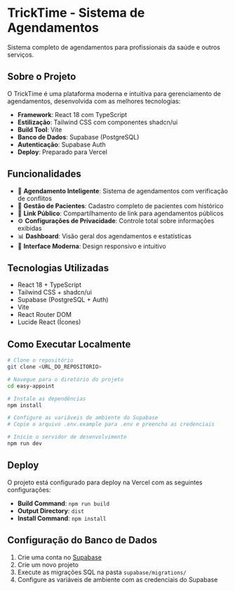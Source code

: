 # TrickTime - Sistema de Agendamentos

Sistema completo de agendamentos para profissionais da saúde e outros serviços.

## Sobre o Projeto

O TrickTime é uma plataforma moderna e intuitiva para gerenciamento de agendamentos, desenvolvida com as melhores tecnologias:

- **Framework**: React 18 com TypeScript
- **Estilização**: Tailwind CSS com componentes shadcn/ui
- **Build Tool**: Vite
- **Banco de Dados**: Supabase (PostgreSQL)
- **Autenticação**: Supabase Auth
- **Deploy**: Preparado para Vercel

## Funcionalidades

- 📅 **Agendamento Inteligente**: Sistema de agendamentos com verificação de conflitos
- 👥 **Gestão de Pacientes**: Cadastro completo de pacientes com histórico
- 🔗 **Link Público**: Compartilhamento de link para agendamentos públicos
- ⚙️ **Configurações de Privacidade**: Controle total sobre informações exibidas
- 📊 **Dashboard**: Visão geral dos agendamentos e estatísticas
- 🎨 **Interface Moderna**: Design responsivo e intuitivo

## Tecnologias Utilizadas

- React 18 + TypeScript
- Tailwind CSS + shadcn/ui
- Supabase (PostgreSQL + Auth)
- Vite
- React Router DOM
- Lucide React (Ícones)

## Como Executar Localmente

```sh
# Clone o repositório
git clone <URL_DO_REPOSITORIO>

# Navegue para o diretório do projeto
cd easy-appoint

# Instale as dependências
npm install

# Configure as variáveis de ambiente do Supabase
# Copie o arquivo .env.example para .env e preencha as credenciais

# Inicie o servidor de desenvolvimento
npm run dev
```

## Deploy

O projeto está configurado para deploy na Vercel com as seguintes configurações:

- **Build Command**: `npm run build`
- **Output Directory**: `dist`
- **Install Command**: `npm install`

## Configuração do Banco de Dados

1. Crie uma conta no [Supabase](https://supabase.com)
2. Crie um novo projeto
3. Execute as migrações SQL na pasta `supabase/migrations/`
4. Configure as variáveis de ambiente com as credenciais do Supabase
